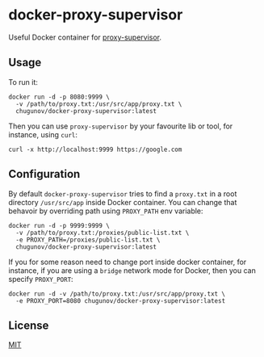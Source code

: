 # docker-proxy-supervisor

Useful Docker container for [proxy-supervisor](https://github.com/Vladislao/proxy-supervisor).


## Usage

To run it:

```shell
docker run -d -p 8080:9999 \
  -v /path/to/proxy.txt:/usr/src/app/proxy.txt \
  chugunov/docker-proxy-supervisor:latest
```

Then you can use `proxy-supervisor` by your favourite lib or tool, for instance, using `curl`:

```shell
curl -x http://localhost:9999 https://google.com
```


## Configuration

By default `docker-proxy-supervisor` tries to find a `proxy.txt` in a root directory `/usr/src/app` inside Docker container. You can change that behavoir by overriding path using `PROXY_PATH` env variable:

```shell
docker run -d -p 9999:9999 \
  -v /path/to/proxy.txt:/proxies/public-list.txt \
  -e PROXY_PATH=/proxies/public-list.txt \
  chugunov/docker-proxy-supervisor:latest
```

If you for some reason need to change port inside docker container, for instance, if you are using a `bridge` network mode for Docker, then you can specify `PROXY_PORT`:

```shell
docker run -d -v /path/to/proxy.txt:/usr/src/app/proxy.txt \
  -e PROXY_PORT=8080 chugunov/docker-proxy-supervisor:latest
```


## License 

[MIT](LICENSE)
